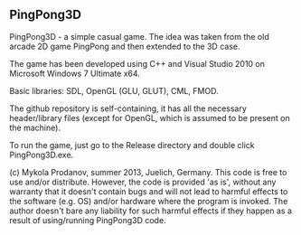 PingPong3D
----------
PingPong3D - a simple casual game. 
The idea was taken from the old arcade 2D game PingPong and then extended to the 3D case.

The game has been developed using C++ and Visual Studio 2010 on Microsoft Windows 7 Ultimate x64.

Basic libraries: SDL, OpenGL (GLU, GLUT), CML, FMOD.

The github repository is self-containing, it has all the necessary header/library files (except for OpenGL, which is assumed to be present on the machine). 

To run the game, just go to the Release directory and double click PingPong3D.exe.

(c) Mykola Prodanov, summer 2013, Juelich, Germany.
This code is free to use and/or distribute. However, the code is provided 'as is', without any warranty that it doesn't contain bugs and will not lead to harmful effects to the software (e.g. OS) and/or hardware where the program is invoked. The author doesn't bare any liability for such harmful effects if they happen as a result of using/running PingPong3D code.